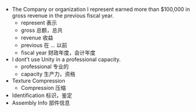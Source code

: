 * The Company or organization I represent earned more than $100,000 in  gross revenue in the previous fiscal year.  
    * represent 表示
    * gross 总额，总共
    * revenue 收益
    * previous 在 ... 以前
    * fiscal year 财政年度，会计年度
* I dont't use Unity in a professional capacity.
    * professional 专业的
    * capacity 生产力，资格
* Texture Compression
    * Compression 压缩
* Identification 标识，鉴定
* Assembly Info 部件信息